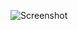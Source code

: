 ![Screenshot](https://raw.githubusercontent.com/Cryakl/Ultimate-RAT-Collection/refs/heads/main/DroidJack/DroidJack%20v3.0%20Beta/Screenshot.png)

